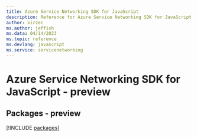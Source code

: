 ```yaml
---
title: Azure Service Networking SDK for JavaScript
description: Reference for Azure Service Networking SDK for JavaScript
author: xirzec
ms.author: jeffish
ms.data: 04/14/2023
ms.topic: reference
ms.devlang: javascript
ms.service: servicenetworking
---
```

# Azure Service Networking SDK for JavaScript - preview
## Packages - preview
[!INCLUDE [packages](service-networking-index.md)]